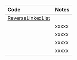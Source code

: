 | Code                                      | Notes                                                                                                                                                                                  |
|:------------------------------------------|:---------------------------------------------------------------------------------------------------------------------------------------------------------------------------------------|
| [ReverseLinkedList](ReverseLinkedList.cs) |                                                                                                                         |
| []()                                      | xxxxx                                                                                                                                                                                  |
| []()                                      | xxxxx                                                                                                                                                                                  |
| []()                                      | xxxxx                                                                                                                                                                                  |
| []()                                      | xxxxx                                                                                                                                                                                  |